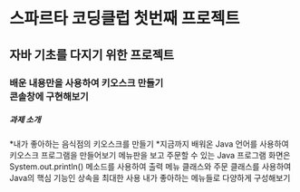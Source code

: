 <h1>스파르타 코딩클럽 첫번째 프로젝트</h1>
<h2>자바 기초를 다지기 위한 프로젝트</h2>
<h3>배운 내용만을 사용하여 키오스크 만들기 <br/> 콘솔창에 구현해보기</h3>

<h5>과제 소개</h5>
*내가 좋아하는 음식점의 키오스크를 만들기
*지금까지 배워온 Java 언어를 사용하여 키오스크 프로그램을 만들어보기
메뉴판을 보고 주문할 수 있는 Java 프로그램
화면은 System.out.println() 메소드를 사용하여 출력
메뉴 클래스와 주문 클래스를 사용하여 Java의 핵심 기능인 상속을 최대한 사용
내가 좋아하는 메뉴들로 다양하게 구성해보기
